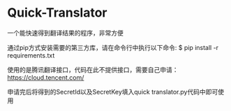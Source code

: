# Quick-Translator

一个能快速得到翻译结果的程序，非常方便

通过pip方式安装需要的第三方库，请在命令行中执行以下命令:
$ pip install -r requirements.txt

使用的是腾讯翻译接口，代码在此不提供接口，需要自己申请：https://cloud.tencent.com/

申请完后将得到的SecretId以及SecretKey填入quick translator.py代码中即可使用
